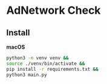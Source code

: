 # AdNetwork Check

## Install
**macOS**
```sh
python3 -m venv venv &&
source ./venv/bin/activate &&
pip install -r requirements.txt &&
python3 main.py
```
